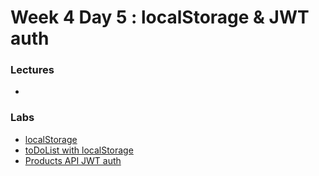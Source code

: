 
# Week 4 Day 5 : localStorage & JWT auth

### Lectures 

*

### Labs

* [localStorage](https://github.com/Tuwaiq-1000-JS-al-Baha/Tuwaiq-1000-JS-al-Bahah-main/tree/master/week4/day5/localStorage)
* [toDoList with localStorage](https://github.com/Tuwaiq-1000-JS-al-Baha/Tuwaiq-1000-JS-al-Bahah-main/tree/master/week4/day5/todolist-localstorage)
* [Products API JWT auth](https://github.com/Tuwaiq-1000-JS-al-Baha/Tuwaiq-1000-JS-al-Bahah-main/tree/master/week4/day5/products-api%20with%20auth)
